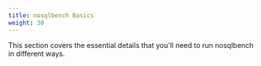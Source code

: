 ```yaml
---
title: nosqlbench Basics
weight: 30
---
```


This section covers the essential details that you'll need to
run nosqlbench in different ways.

